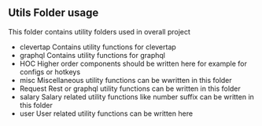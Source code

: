 ## Utils Folder usage

This folder contains utility folders used in overall project

- clevertap
    Contains utility functions for clevertap
- graphql
    Contains utility functions for graphql
- HOC
    Higher order components should be written here for example for configs or hotkeys
- misc
    Miscellaneous utility functions can be wwritten in this folder
- Request
    Rest or graphql utility functions can be written in this folder
- salary
    Salary related utility functions like number suffix can be written in this folder
- user
    User related utility functions can be written here